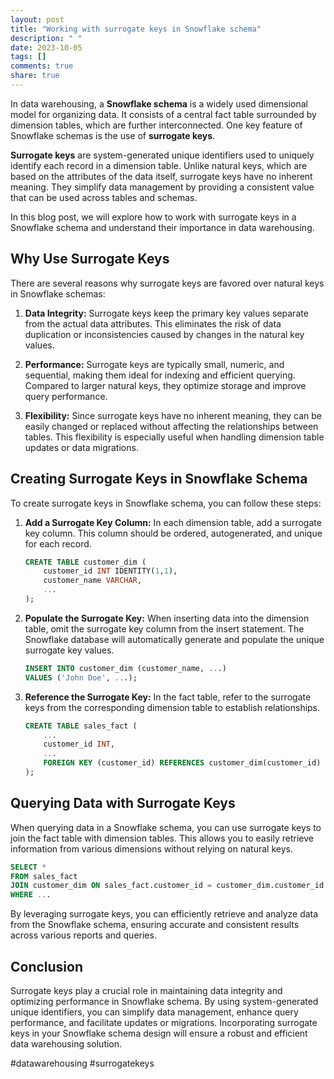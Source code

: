 ```yaml
---
layout: post
title: "Working with surrogate keys in Snowflake schema"
description: " "
date: 2023-10-05
tags: []
comments: true
share: true
---
```


In data warehousing, a **Snowflake schema** is a widely used dimensional model for organizing data. It consists of a central fact table surrounded by dimension tables, which are further interconnected. One key feature of Snowflake schemas is the use of **surrogate keys**.

**Surrogate keys** are system-generated unique identifiers used to uniquely identify each record in a dimension table. Unlike natural keys, which are based on the attributes of the data itself, surrogate keys have no inherent meaning. They simplify data management by providing a consistent value that can be used across tables and schemas.

In this blog post, we will explore how to work with surrogate keys in a Snowflake schema and understand their importance in data warehousing.

## Why Use Surrogate Keys

There are several reasons why surrogate keys are favored over natural keys in Snowflake schemas:

1. **Data Integrity:** Surrogate keys keep the primary key values separate from the actual data attributes. This eliminates the risk of data duplication or inconsistencies caused by changes in the natural key values.

2. **Performance:** Surrogate keys are typically small, numeric, and sequential, making them ideal for indexing and efficient querying. Compared to larger natural keys, they optimize storage and improve query performance.

3. **Flexibility:** Since surrogate keys have no inherent meaning, they can be easily changed or replaced without affecting the relationships between tables. This flexibility is especially useful when handling dimension table updates or data migrations.

## Creating Surrogate Keys in Snowflake Schema

To create surrogate keys in Snowflake schema, you can follow these steps:

1. **Add a Surrogate Key Column:** In each dimension table, add a surrogate key column. This column should be ordered, autogenerated, and unique for each record.

   ```sql
   CREATE TABLE customer_dim (
       customer_id INT IDENTITY(1,1),
       customer_name VARCHAR,
       ...
   );
   ```

2. **Populate the Surrogate Key:** When inserting data into the dimension table, omit the surrogate key column from the insert statement. The Snowflake database will automatically generate and populate the unique surrogate key values.

   ```sql
   INSERT INTO customer_dim (customer_name, ...)
   VALUES ('John Doe', ...);
   ```

3. **Reference the Surrogate Key:** In the fact table, refer to the surrogate keys from the corresponding dimension table to establish relationships.

   ```sql
   CREATE TABLE sales_fact (
       ...
       customer_id INT,
       ...
       FOREIGN KEY (customer_id) REFERENCES customer_dim(customer_id)
   );
   ```

## Querying Data with Surrogate Keys

When querying data in a Snowflake schema, you can use surrogate keys to join the fact table with dimension tables. This allows you to easily retrieve information from various dimensions without relying on natural keys.

```sql
SELECT *
FROM sales_fact
JOIN customer_dim ON sales_fact.customer_id = customer_dim.customer_id
WHERE ...
```

By leveraging surrogate keys, you can efficiently retrieve and analyze data from the Snowflake schema, ensuring accurate and consistent results across various reports and queries.

## Conclusion

Surrogate keys play a crucial role in maintaining data integrity and optimizing performance in Snowflake schema. By using system-generated unique identifiers, you can simplify data management, enhance query performance, and facilitate updates or migrations. Incorporating surrogate keys in your Snowflake schema design will ensure a robust and efficient data warehousing solution.

#datawarehousing #surrogatekeys